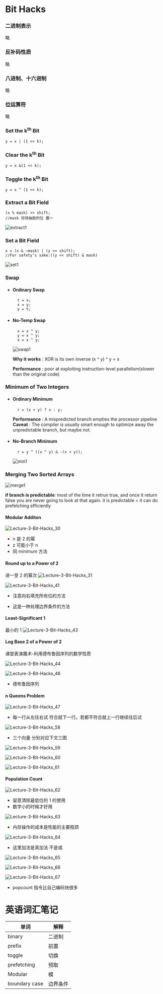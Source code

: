 # Bit Hacks

### 二进制表示

略

### 反补码性质

略

### 八进制、十六进制

略

### 位运算符

略

### Set the k<sup>th</sup> Bit

    y = x | (1 << k);

### Clear the k<sup>th</sup> Bit

    y = x &(1 << k);

### Toggle the k<sup>th</sup> Bit

    y = x ^ (1 << k);

### Extract a Bit Field

    (x % mask) >> shift;
    //mask 将待抽取的位 置一

![extract1](mit-6-172-3.assets/extract1.png)

### Set a Bit Field

    x = (x & ~mask) | (y << shift);
    //For safety’s sake:((y << shift) & mask)

![set1](mit-6-172-3.assets/set1.png)

### Swap

- #### Ordinary Swap

        t = x;
        x = y;
        y = t;

- #### No-Temp Swap

        x = x ^ y;
        y = x ^ y;
        x = x ^ y;

  ![swap1](mit-6-172-3.assets/swap1.png)

  **Why it works** : XOR is its own inverse (x ^ y) ^ y = x

  **Performance** : poor at exploiting instruction-level parallelism(slower than the original code)

### Minimum of Two Integers

- #### Ordinary Minimum

        r = (x < y) ? x : y;

  **Performance** : A mispredicted branch empties the processor pipeline
  **Caveat** : The compiler is usually smart enough to optimize away the unpredictable branch, but maybe not.

- #### No-Branch Minimum

        r = y ^ ((x ^ y) & -(x < y));

  ![min1](mit-6-172-3.assets/min1.png)

### Merging Two Sorted Arrays

![merge1](mit-6-172-3.assets/merge1.png)

**if branch is predictable**: most of the time it retrun true, and once it return false you are never going to look at that again.
it is predictable = it can do prefetching efficiently

#### Modular Additon

![Lecture-3-Bit-Hacks_30](mit-6-172-3.assets/Lecture-3-Bit-Hacks_30.png)

- n 是 2 的幂
- z 可能小于 n
- 同 minimum 方法

#### Round up to a Power of 2

进一至 2 的幂次
![Lecture-3-Bit-Hacks_31](mit-6-172-3.assets/Lecture-3-Bit-Hacks_31.png)

![Lecture-3-Bit-Hacks_41](mit-6-172-3.assets/Lecture-3-Bit-Hacks_41.png)

- 注意向右填充所有位的方法

* 这是一种处理边界条件的方法

#### Least-Significant 1

最小的 1
![Lecture-3-Bit-Hacks_43](mit-6-172-3.assets/Lecture-3-Bit-Hacks_43.png)

#### Log Base 2 of a Power of 2

课堂表演魔术-利用德布鲁因序列的数学性质

![Lecture-3-Bit-Hacks_44](mit-6-172-3.assets/Lecture-3-Bit-Hacks_44.png)

![Lecture-3-Bit-Hacks_46](mit-6-172-3.assets/Lecture-3-Bit-Hacks_46.png)

- 德布鲁因序列

#### n Queens Problem

![Lecture-3-Bit-Hacks_47](mit-6-172-3.assets/Lecture-3-Bit-Hacks_47.png)

- 每一行从左往右试 符合就下一行。若都不符合就上一行继续往后试

![Lecture-3-Bit-Hacks_58](mit-6-172-3.assets/Lecture-3-Bit-Hacks_58.png)

- 三个向量 分别对应下文三图

![Lecture-3-Bit-Hacks_59](mit-6-172-3.assets/Lecture-3-Bit-Hacks_59.png)

![Lecture-3-Bit-Hacks_60](mit-6-172-3.assets/Lecture-3-Bit-Hacks_60.png)

![Lecture-3-Bit-Hacks_61](mit-6-172-3.assets/Lecture-3-Bit-Hacks_61.png)

#### Population Count

![Lecture-3-Bit-Hacks_62](mit-6-172-3.assets/Lecture-3-Bit-Hacks_62.png)

- 留意清除最低位的 1 的使用
- 数字小的时候才好用

![Lecture-3-Bit-Hacks_63](mit-6-172-3.assets/Lecture-3-Bit-Hacks_63.png)

- 内存操作的成本是性能的主要瓶颈

![Lecture-3-Bit-Hacks_64](mit-6-172-3.assets/Lecture-3-Bit-Hacks_64.png)

- 这里加法是真加法 不是或

![Lecture-3-Bit-Hacks_65](mit-6-172-3.assets/Lecture-3-Bit-Hacks_65.png)

![Lecture-3-Bit-Hacks_66](mit-6-172-3.assets/Lecture-3-Bit-Hacks_66.png)

![Lecture-3-Bit-Hacks_67](mit-6-172-3.assets/Lecture-3-Bit-Hacks_67.png)

- popcount 指令比自己编码快很多

# 英语词汇笔记

| 单词          | 解释     |
| ------------- | -------- |
| binary        | 二进制   |
| prefix        | 前置     |
| toggle        | 切换     |
| prefetching   | 预取     |
| Modular       | 模       |
| boundary case | 边界条件 |
